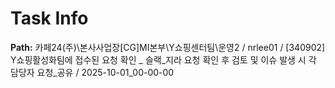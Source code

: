 # Task Info

**Path:** 카페24(주)\본사사업장\[CG]MI본부\Y쇼핑센터팀\운영2 / nrlee01 / [340902] Y쇼핑활성화팀에 접수된 요청 확인 _ 슬랙_지라 요청 확인 후 검토 및 이슈 발생 시 각 담당자 요청_공유 / 2025-10-01_00-00-00

